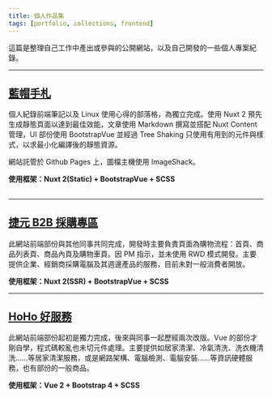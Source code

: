 ```yaml
---
title: 個人作品集
tags: [portfolio, collections, frontend]
---
```


這篇是整理自己工作中產出或參與的公開網站，以及自己開發的一些個人專案紀錄。

---

## [藍帽手札](https://huangchingchieh.github.io/blog/)

個人紀錄前端筆記以及 Linux 使用心得的部落格，為獨立完成。使用 Nuxt 2 預先生成靜態頁面以達到最佳效能，文章使用 Markdown 撰寫並搭配 Nuxt Content 管理，UI 部份使用 BootstrapVue 並經過 Tree Shaking 只使用有用到的元件與樣式，以求最小化編譯後的靜態資源。

網站託管於 Github Pages 上，圖檔主機使用 ImageShack。

**使用框架：Nuxt 2(Static) + BootstrapVue + SCSS**

## <article-img img="923/4y4ztl.png"></article-img>

---

## [捷元 B2B 採購專區](https://www.genb2b.com/)

此網站前端部份與其他同事共同完成，開發時主要負責頁面為購物流程：首頁、商品列表頁、商品內頁及購物車頁。因 PM 指示，並未使用 RWD 模式開發。主要提供企業、經銷商採購電腦及其週邊產品的服務，目前未對一般消費者開放。

**使用框架：Nuxt 2(SSR) + BootstrapVue + SCSS**

<article-img img="923/QAsM7j.png"></article-img>

---

## [HoHo 好服務](https://www.hohoho.com.tw/)

此網站前端部份起初是獨力完成，後來與同事一起歷經兩次改版。Vue 的部份才剛自學，程式碼較亂也未切元件處理。主要提供如居家清潔、冷氣清洗、洗衣機清洗……等居家清潔服務，或是網路架構、電腦檢測、電腦安裝……等資訊硬體服務，也有部份的一般商品。

**使用框架：Vue 2 + Bootstrap 4 + SCSS**

<article-img img="923/Nl4223.png"></article-img>
